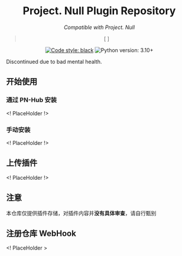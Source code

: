 <div align="center">

# Project. Null Plugin Repository

_Compatible with Project. Null_

> [ ]

[![Code style: black](https://img.shields.io/badge/code%20style-black-000000.svg)](https://github.com/psf/black)
![Python version: 3.10+](https://img.shields.io/badge/python-3.10+-blue.svg)

</div>

Discontinued due to bad mental health.

## 开始使用

### 通过 PN-Hub 安装

<! PlaceHolder !>

### 手动安装

<! PlaceHolder !>

## 上传插件

<! PlaceHolder !>

## 注意

本仓库仅提供插件存储，对插件内容并**没有具体审查**，请自行甄别

## 注册仓库 WebHook

<! PlaceHolder >
